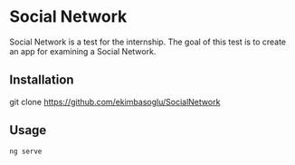 # Social Network

Social Network is a test for the internship. The goal of this test is to create an app for examining a Social Network.

## Installation

git clone https://github.com/ekimbasoglu/SocialNetwork


## Usage

```
ng serve
```
